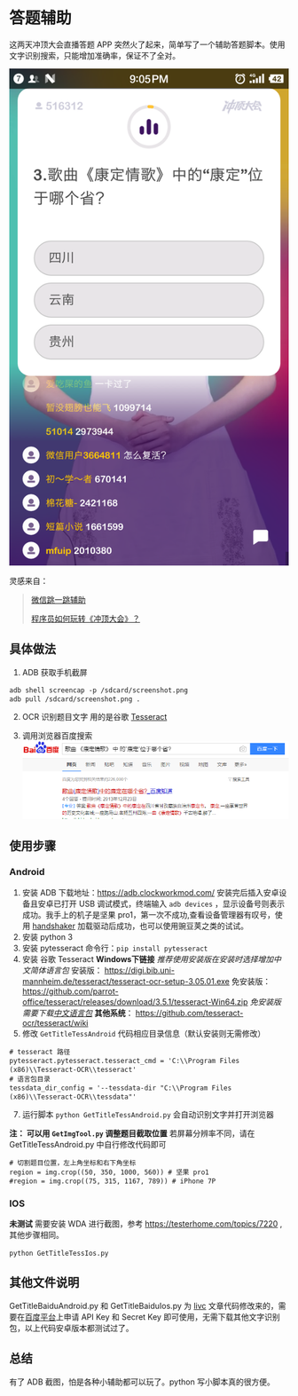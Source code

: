 
# 答题辅助
这两天冲顶大会直播答题 APP 突然火了起来，简单写了一个辅助答题脚本。使用文字识别搜索，只能增加准确率，保证不了全对。

![](./resources/screenshot.png)

灵感来自：
> [微信跳一跳辅助 ](https://github.com/wangshub/wechat_jump_game)
> 
> [程序员如何玩转《冲顶大会》？](https://livc.io/blog/204)

## 具体做法

1. ADB 获取手机截屏
```
adb shell screencap -p /sdcard/screenshot.png
adb pull /sdcard/screenshot.png .
```
2. OCR 识别题目文字
用的是谷歌 [Tesseract](https://github.com/madmaze/pytesseract) 

3. 调用浏览器百度搜索
![](./resources/result.png)
## 使用步骤
### Android
1. 安装 ADB
下载地址：https://adb.clockworkmod.com/
安装完后插入安卓设备且安卓已打开 USB 调试模式，终端输入 `adb devices` ，显示设备号则表示成功。我手上的机子是坚果 pro1，第一次不成功,查看设备管理器有叹号，使用 [handshaker](https://www.smartisan.com/apps/handshaker) 加载驱动后成功，也可以使用豌豆荚之类的试试。
2. 安装 python 3
3. 安装 pytesseract
命令行：`pip install pytesseract`
4. 安装 谷歌 Tesseract
**Windows下链接**
*推荐使用安装版在安装时选择增加中文简体语言包*
安装版：
https://digi.bib.uni-mannheim.de/tesseract/tesseract-ocr-setup-3.05.01.exe
免安装版：
https://github.com/parrot-office/tesseract/releases/download/3.5.1/tesseract-Win64.zip
*免安装版需要下载[中文语言包](https://github.com/tesseract-ocr/tesseract/wiki/Data-Files)*
**其他系统**：
https://github.com/tesseract-ocr/tesseract/wiki
5. 修改 `GetTitleTessAndroid` 代码相应目录信息（默认安装则无需修改）
```
# tesseract 路径
pytesseract.pytesseract.tesseract_cmd = 'C:\\Program Files (x86)\\Tesseract-OCR\\tesseract'
# 语言包目录
tessdata_dir_config = '--tessdata-dir "C:\\Program Files (x86)\\Tesseract-OCR\\tessdata"'
```
7. 运行脚本
`python GetTitleTessAndroid.py`
会自动识别文字并打开浏览器

**注： 可以用 `GetImgTool.py` 调整题目截取位置**
若屏幕分辨率不同，请在 GetTitleTessAndroid.py 中自行修改代码即可
```
# 切割题目位置，左上角坐标和右下角坐标
region = img.crop((50, 350, 1000, 560)) # 坚果 pro1
#region = img.crop((75, 315, 1167, 789)) # iPhone 7P
```

### IOS
**未测试**
需要安装 WDA 进行截图，参考 https://testerhome.com/topics/7220 ,其他步骤相同。

`python GetTitleTessIos.py`

## 其他文件说明

GetTitleBaiduAndroid.py 和 GetTitleBaiduIos.py 为 [livc](https://livc.io/blog/204) 文章代码修改来的，需要在[百度平台](https://cloud.baidu.com/product/ocr)上申请 API Key 和 Secret Key 即可使用，无需下载其他文字识别包，以上代码安卓版本都测试过了。


## 总结

有了 ADB 截图，怕是各种小辅助都可以玩了。python 写小脚本真的很方便。